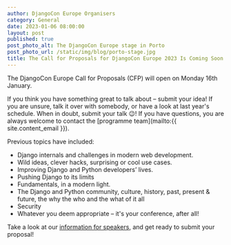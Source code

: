 ```yaml
---
author: DjangoCon Europe Organisers
category: General
date: 2023-01-06 08:00:00
layout: post
published: true
post_photo_alt: The DjangoCon Europe stage in Porto
post_photo_url: /static/img/blog/porto-stage.jpg
title: The Call for Proposals for DjangoCon Europe 2023 Is Coming Soon!
---
```


The DjangoCon Europe Call for Proposals (CFP) will open on Monday 16th January.

If you think you have something great to talk about – submit your idea! If you are unsure, talk it over with somebody, or have a look at last year's schedule. When in doubt, submit your talk 😉!  If you have questions, you are always welcome to contact the [programme team](mailto:{{ site.content_email }}).

Previous topics have included:
- Django internals and challenges in modern web development.
- Wild ideas, clever hacks, surprising or cool use cases.
- Improving Django and Python developers’ lives.
- Pushing Django to its limits
- Fundamentals, in a modern light.
- The Django and Python community, culture, history, past, present & future, the why the who and the what of it all
- Security
- Whatever you deem appropriate – it's your conference, after all!

Take a look at our [information for speakers](/speaking), and get ready to submit your proposal!
